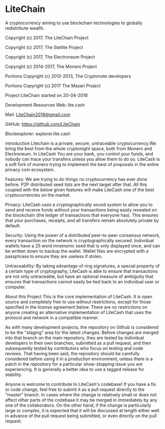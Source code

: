 # LiteChain
A cryptocurrency aiming to use blockchain technologies to globally redistribute wealth.


Copyright (c) 2017, The LiteChain Project

Copyright (c) 2017, The Stellite Project

Copyright (c) 2017, The Electroneum Project

Copyright (c) 2014-2017, The Monero Project

Portions Copyright (c) 2012-2013, The Cryptonote developers

Portions Copyright (c) 2017 The Masari Project

Project LiteChain started on 20-04-2018

Development Resources
Web: lite.cash

Mail: LiteChain2018@gmail.com

GitHub: https://github.com/LiteChain

Blockexplorer: explorer.lite.cash

introduction
Litechain is a private, secure, untraceable cryptocurrency.We bring the best from the whole cryptonight space, both from Monero and Electroneum. In LiteCash You are your bank, you control your funds, and nobody can trace your transfers unless you allow them to do so. LiteCash is a soft fork of monero trying to implement the best of proposals in the entire privacy coin ecosystem.

Features: We are trying to do things no cryptocurrency has ever done before. P2P distributed seed lists are the next target after that. All this coupled with the below given features will make LiteCash one of the best cryptocurrencies on the market.

Privacy: LiteCash uses a cryptographically sound system to allow you to send and receive funds without your transactions being easily revealed on the blockchain (the ledger of transactions that everyone has). This ensures that your purchases, receipts, and all transfers remain absolutely private by default.

Security: Using the power of a distributed peer-to-peer consensus network, every transaction on the network is cryptographically secured. Individual wallets have a 25 word mnemonic seed that is only displayed once, and can be written down to backup the wallet. Wallet files are encrypted with a passphrase to ensure they are useless if stolen.

Untraceability: By taking advantage of ring signatures, a special property of a certain type of cryptography, LiteCash is able to ensure that transactions are not only untraceable, but have an optional measure of ambiguity that ensures that transactions cannot easily be tied back to an individual user or computer.

About this Project
This is the core implementation of LiteCash. It is open source and completely free to use without restrictions, except for those specified in the license agreement below. There are no restrictions on anyone creating an alternative implementation of LiteCash that uses the protocol and network in a compatible manner.

As with many development projects, the repository on Github is considered to be the "staging" area for the latest changes. Before changes are merged into that branch on the main repository, they are tested by individual developers in their own branches, submitted as a pull request, and then subsequently tested by contributors who focus on testing and code reviews. That having been said, the repository should be carefully considered before using it in a production environment, unless there is a patch in the repository for a particular show-stopping issue you are experiencing. It is generally a better idea to use a tagged release for stability.

Anyone is welcome to contribute to LiteCash's codebase! If you have a fix or code change, feel free to submit it as a pull request directly to the "master" branch. In cases where the change is relatively small or does not affect other parts of the codebase it may be merged in immediately by any one of the collaborators. On the other hand, if the change is particularly large or complex, it is expected that it will be discussed at length either well in advance of the pull request being submitted, or even directly on the pull request.
